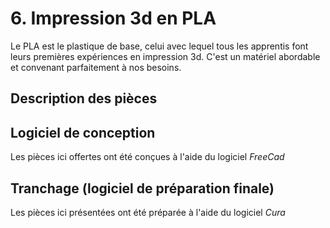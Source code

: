 # 6. Impression 3d en PLA
Le PLA est le plastique de base, celui avec lequel tous les apprentis font leurs premières expériences en impression 3d.  C'est un matériel abordable et convenant parfaitement à nos besoins.

## Description des pièces

## Logiciel de conception
Les pièces ici offertes ont été conçues à l'aide du logiciel _FreeCad_

## Tranchage (logiciel de préparation finale)
Les pièces ici présentées ont été préparée à l'aide du logiciel _Cura_

